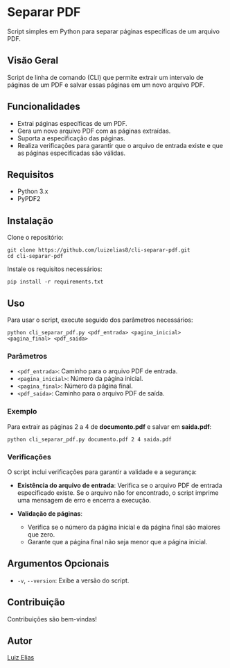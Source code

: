 # Separar PDF

Script simples em Python para separar páginas específicas de um arquivo PDF.

## Visão Geral

Script de linha de comando (CLI) que permite extrair um intervalo de páginas de um PDF e salvar essas páginas em um novo arquivo PDF.

## Funcionalidades

- Extrai páginas específicas de um PDF.
- Gera um novo arquivo PDF com as páginas extraídas.
- Suporta a especificação das páginas.
- Realiza verificações para garantir que o arquivo de entrada existe e que as páginas especificadas são válidas.

## Requisitos

- Python 3.x
- PyPDF2

## Instalação

Clone o repositório:

```
git clone https://github.com/luizelias8/cli-separar-pdf.git
cd cli-separar-pdf
```

Instale os requisitos necessários:
```
pip install -r requirements.txt
```

## Uso

Para usar o script, execute seguido dos parâmetros necessários:

```
python cli_separar_pdf.py <pdf_entrada> <pagina_inicial> <pagina_final> <pdf_saida>
```

### Parâmetros

- `<pdf_entrada>`: Caminho para o arquivo PDF de entrada.
- `<pagina_inicial>`: Número da página inicial.
- `<pagina_final>`: Número da página final.
- `<pdf_saida>`: Caminho para o arquivo PDF de saída.

### Exemplo

Para extrair as páginas 2 a 4 de **documento.pdf** e salvar em **saida.pdf**:

```
python cli_separar_pdf.py documento.pdf 2 4 saida.pdf
```

### Verificações

O script inclui verificações para garantir a validade e a segurança:

- **Existência do arquivo de entrada**: Verifica se o arquivo PDF de entrada especificado existe. Se o arquivo não for encontrado, o script imprime uma mensagem de erro e encerra a execução.

- **Validação de páginas**:
  - Verifica se o número da página inicial e da página final são maiores que zero.
  - Garante que a página final não seja menor que a página inicial.

## Argumentos Opcionais
- `-v`, `--version`: Exibe a versão do script.

## Contribuição

Contribuições são bem-vindas!

## Autor

[Luiz Elias](https://github.com/luizelias8)